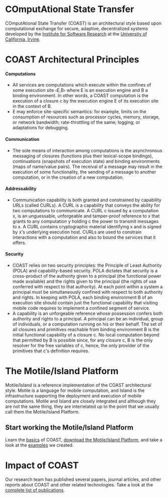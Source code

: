 COmputAtional State Transfer
============================

COmputAtional State Transfer (COAST) is an architectural style based upon computational exchange for secure, adaptive, decentralized systems developed by the [Institute for Software Research](http://isr.uci.edu) at the [University of California, Irvine](http://uci.edu).

# COAST Architectural Principles

#### Computations

* All services are computations which execute within the confines of some execution site ‹E,B› where E is an execution engine and B a binding environment. In other words, a COAST computation is the execution of a closure c by the execution engine E of its execution site in the context of B.
* E may enforce site-specific semantics: for example, limits on the consumption of resources such as processor cycles, memory, storage, or network bandwidth; rate-throttling of the same; logging; or adaptations for debugging.

#### Communication

* The sole means of interaction among computations is the asynchronous messaging of closures (functions plus their lexical-scope bindings), continuations (snapshots of execution state) and binding environments (maps of name/value pairs). The receival of a message may result in the execution of some functionality, the sending of a message to another computation, or in the creation of a new computation.

#### Addressability

* Communication capability is both granted and constrained by capability URLs (called CURLs). A CURL is a capability that conveys the ability for two computations to communicate. A CURL c issued by a computation x, is an unguessable, unforgeable and tamper-proof reference to x that grants to any computation y holding c the power to transmit messages to x. A CURL contains cryptographic material identifying x and is signed by x's underlying execution host. CURLs are used to constrain interactions with a computation and also to bound the services that it offers.

#### Security

* COAST relies on two security principles: the Principle of Least Authority (POLA) and capability-based security. POLA dictates that security is a cross-product of the authority given to a principal (the functional power made available) and the rights given to the principal (the rights of use conferred with respect to that authority). At each point within a system a principal must be simultaneously confined with respect to both authority and rights. In keeping with POLA, each binding environment B of an execution site should contain just the functional capability that visiting mobile code requires to implement a confined segment of service.
* A capability is an unforgeable reference whose possession confers both authority and rights to a principal. A principal can be an individual, group of individuals, or a computation running on his or their behalf. The set of all closures and primitives reachable from binding environment B is the initial functional capability of a closure c. No local computation beyond that permitted by B is possible since, for any closure c, B is the only resolver for the free variables of c, hence, the only provider of the primitives that c's definition requires.

# The Motile/Island Platform

Motile/Island is a reference implementation of the COAST architectural style. Motile is a language for mobile computation, and Island is the infrastructure supporting the deployment and execution of mobile computations. Motile and Island are closely integrated and although they are not the same thing, they are interrelated up to the point that we usually call them the Motile/Island Platform.

## Start working the Motile/Island Platform

Learn the [basics](http://mgiorgio.github.io/coast/gettingstarted.html#basics) of COAST, [download the Motile/Island Platform](http://mgiorgio.github.io/coast/about.html#download), and take a look at the [examples](http://mgiorgio.github.io/coast/gettingstarted.html#hello) we created.

# Impact of COAST

Our research team has published several papers, journal articles, and other reports about COAST and other related technologies. Take a look at the [complete list of publications](http://mgiorgio.github.io/coast/about.html#publications).
